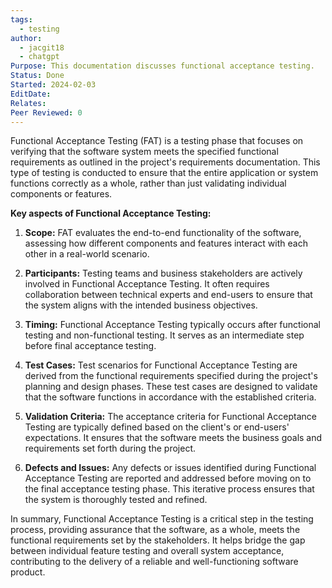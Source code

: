 ```yaml
---
tags:
  - testing
author:
  - jacgit18
  - chatgpt
Purpose: This documentation discusses functional acceptance testing.
Status: Done
Started: 2024-02-03
EditDate: 
Relates: 
Peer Reviewed: 0
---
```

Functional Acceptance Testing (FAT) is a testing phase that focuses on verifying that the software system meets the specified functional requirements as outlined in the project's requirements documentation. This type of testing is conducted to ensure that the entire application or system functions correctly as a whole, rather than just validating individual components or features.

**Key aspects of Functional Acceptance Testing:**

1. **Scope:** FAT evaluates the end-to-end functionality of the software, assessing how different components and features interact with each other in a real-world scenario.

2. **Participants:** Testing teams and business stakeholders are actively involved in Functional Acceptance Testing. It often requires collaboration between technical experts and end-users to ensure that the system aligns with the intended business objectives.

3. **Timing:** Functional Acceptance Testing typically occurs after functional testing and non-functional testing. It serves as an intermediate step before final acceptance testing.

4. **Test Cases:** Test scenarios for Functional Acceptance Testing are derived from the functional requirements specified during the project's planning and design phases. These test cases are designed to validate that the software functions in accordance with the established criteria.

5. **Validation Criteria:** The acceptance criteria for Functional Acceptance Testing are typically defined based on the client's or end-users' expectations. It ensures that the software meets the business goals and requirements set forth during the project.

6. **Defects and Issues:** Any defects or issues identified during Functional Acceptance Testing are reported and addressed before moving on to the final acceptance testing phase. This iterative process ensures that the system is thoroughly tested and refined.

In summary, Functional Acceptance Testing is a critical step in the testing process, providing assurance that the software, as a whole, meets the functional requirements set by the stakeholders. It helps bridge the gap between individual feature testing and overall system acceptance, contributing to the delivery of a reliable and well-functioning software product.